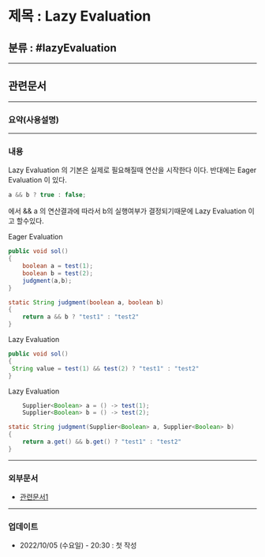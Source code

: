 # 제목 : Lazy Evaluation

## 분류 : #lazyEvaluation

---
## 관련문서


----
### 요약(사용설명)

---
### 내용
Lazy Evaluation 의 기본은 실제로 필요해질때 연산을 시작한다 이다.
반대에는 Eager Evaluation 이 있다.

```Java
a && b ? true : false;
```
에서  && a 의 연산결과에 따라서 b의 실행여부가 결정되기때문에 Lazy Evaluation 이고 할수있다.

Eager Evaluation
```Java
public void sol()
{
	boolean a = test(1);
	boolean b = test(2);
	judgment(a,b);
}

static String judgment(boolean a, boolean b)
{
	return a && b ? "test1" : "test2"
}
```

Lazy Evaluation
```Java
public void sol()
{
 String value = test(1) && test(2) ? "test1" : "test2"
}
```

Lazy Evaluation
```Java
	Supplier<Boolean> a = () -> test(1);
	Supplier<Boolean> b = () -> test(2);

static String judgment(Supplier<Boolean> a, Supplier<Boolean> b)
{
	return a.get() && b.get() ? "test1" : "test2"
}
```

----
### 외부문서
- [관련문서1](https://sabarada.tistory.com/153)


----
### 업데이트
-  2022/10/05 (수요일) - 20:30 : 첫 작성
